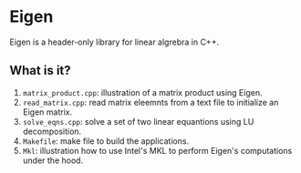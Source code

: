 # Eigen

Eigen is a header-only library for linear algrebra in C++.

## What is it?

1. `matrix_product.cpp`: illustration of a matrix product using Eigen.
1. `read_matrix.cpp`: read matrix eleemnts from a text file to initialize an Eigen matrix.
1. `solve_eqns.cpp`: solve a set of two linear equantions using LU decomposition.
1. `Makefile`: make file to build the applications.
1. `Mkl`: illustration how to use Intel's MKL to perform Eigen's
    computations under the hood.
